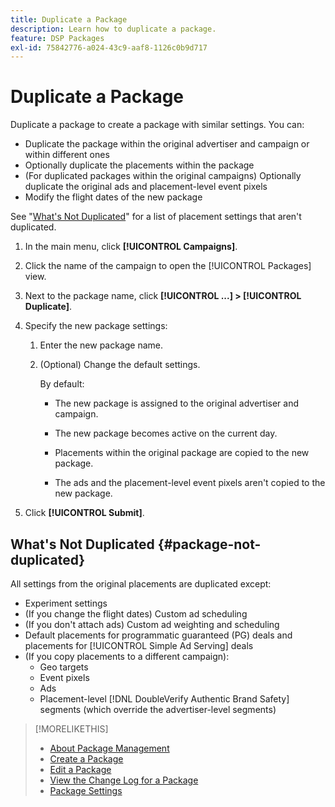 ```yaml
---
title: Duplicate a Package
description: Learn how to duplicate a package.
feature: DSP Packages
exl-id: 75842776-a024-43c9-aaf8-1126c0b9d717
---
```

# Duplicate a Package

Duplicate a package to create a package with similar settings. You can:

* Duplicate the package within the original advertiser and campaign or within different ones
* Optionally duplicate the placements within the package
* (For duplicated packages within the original campaigns) Optionally duplicate the original ads and placement-level event pixels
* Modify the flight dates of the new package

See "[What's Not Duplicated](#package-not-duplicated)" for a list of placement settings that aren't duplicated.

1. In the main menu, click **[!UICONTROL Campaigns]**.

1. Click the name of the campaign to open the [!UICONTROL Packages] view.

1. Next to the package name, click  **[!UICONTROL ...] > [!UICONTROL Duplicate]**.

1. Specify the new package settings:

    1. Enter the new package name.

    1. (Optional) Change the default settings.
    
         By default:
         
         * The new package is assigned to the original advertiser and campaign.

         * The new package becomes active on the current day.<!-- and the flight continues for NN  days. -->

         * Placements within the original package are copied to the new package.

         * The ads and the placement-level event pixels aren't copied to the new package.

1. Click **[!UICONTROL Submit]**.

## What's Not Duplicated {#package-not-duplicated}

All settings from the original placements are duplicated except:

* Experiment settings
* (If you change the flight dates) Custom ad scheduling
* (If you don't attach ads) Custom ad weighting and scheduling
* Default placements for programmatic guaranteed (PG) deals and placements for [!UICONTROL Simple Ad Serving] deals
* (If you copy placements to a different campaign):
    * Geo targets
    * Event pixels
    * Ads
    * Placement-level [!DNL DoubleVerify Authentic Brand Safety] segments (which override the advertiser-level segments)

>[!MORELIKETHIS]
>
>* [About Package Management](package-about.md)
>* [Create a Package](package-create.md)
>* [Edit a Package](package-edit.md)
>* [View the Change Log for a Package](package-change-log.md)
>* [Package Settings](package-settings.md)
